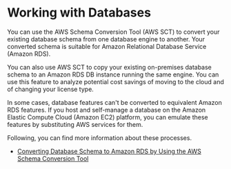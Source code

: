 # Working with Databases<a name="WorkingWith.Rel"></a>

You can use the AWS Schema Conversion Tool \(AWS SCT\) to convert your existing database schema from one database engine to another\. Your converted schema is suitable for Amazon Relational Database Service \(Amazon RDS\)\. 

You can also use AWS SCT to copy your existing on\-premises database schema to an Amazon RDS DB instance running the same engine\. You can use this feature to analyze potential cost savings of moving to the cloud and of changing your license type\. 

In some cases, database features can't be converted to equivalent Amazon RDS features\. If you host and self\-manage a database on the Amazon Elastic Compute Cloud \(Amazon EC2\) platform, you can emulate these features by substituting AWS services for them\. 

Following, you can find more information about these processes\. 


+ [Converting Database Schema to Amazon RDS by Using the AWS Schema Conversion Tool](CHAP_SchemaConversionTool.Converting.md)